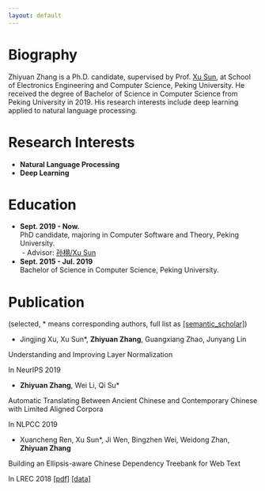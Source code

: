 ```yaml
---
layout: default
---
```


# Biography
Zhiyuan Zhang is a Ph.D. candidate, supervised by Prof. [Xu Sun](https://xusun.org), at School of Electronics Engineering and Computer Science, Peking University. He received the degree of Bachelor of Science in Computer Science from Peking University in 2019. His research interests include deep learning applied to natural language processing.

# Research Interests

* **Natural Language Processing**
* **Deep Learning**

# Education

- **Sept. 2019 - Now.**  
  PhD candidate, majoring in Computer Software and Theory, Peking University.  
  - Advisor: [孙栩/Xu Sun](https://xusun.org)
- **Sept. 2015 - Jul. 2019**  
  Bachelor of Science in Computer Science, Peking University.

# Publication

(selected, \* means corresponding authors, full list as [[semantic_scholar]](https://www.semanticscholar.org/author/Zhiyuan-Zhang/50317060))

* Jingjing Xu, Xu Sun\*, **Zhiyuan Zhang**, Guangxiang Zhao, Junyang Lin

Understanding and Improving Layer Normalization

In NeurIPS 2019

* **Zhiyuan Zhang**, Wei Li, Qi Su\*

Automatic Translating Between Ancient Chinese and Contemporary Chinese with Limited Aligned Corpora  

In NLPCC 2019

* Xuancheng Ren, Xu Sun\*, Ji Wen, Bingzhen Wei, Weidong Zhan, **Zhiyuan Zhang**  

Building an Ellipsis-aware Chinese Dependency Treebank for Web Text  

In LREC 2018  [[pdf]](http://www.lrec-conf.org/proceedings/lrec2018/pdf/297.pdf) [[data]](https://github.com/lancopku/Chinese-Dependency-Treebank-with-Ellipsis)
